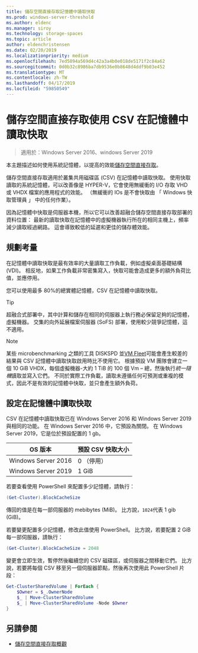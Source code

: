 ```yaml
---
title: 儲存空間直接存取記憶體中讀取快取
ms.prod: windows-server-threshold
ms.author: eldenc
ms.manager: siroy
ms.technology: storage-spaces
ms.topic: article
author: eldenchristensen
ms.date: 02/20/2019
ms.localizationpriority: medium
ms.openlocfilehash: 7ed5894a569d4c42a3a4b0e018de5171f2c84a62
ms.sourcegitcommit: 0d0b32c8986ba7db9536e0b8648d4ddf9b03e452
ms.translationtype: MT
ms.contentlocale: zh-TW
ms.lasthandoff: 04/17/2019
ms.locfileid: "59850549"
---
```

# <a name="using-storage-spaces-direct-with-the-csv-in-memory-read-cache"></a>儲存空間直接存取使用 CSV 在記憶體中讀取快取
> 適用於：Windows Server 2016、windows Server 2019

本主題描述如何使用系統記憶體，以提高的效能[儲存空間直接存取](storage-spaces-direct-overview.md)。

儲存空間直接存取適用於叢集共用磁碟區 (CSV) 在記憶體中讀取快取。 使用快取讀取的系統記憶體，可以改善像是 HYPER-V，它會使用無緩衝的 I/O 存取 VHD 或 VHDX 檔案的應用程式的效能。 （無緩衝的 IOs 是不會快取由 「 Windows 快取管理員 」 中的任何作業）。

因為記憶體中快取是伺服器本機，所以它可以改善超融合儲存空間直接存取部署的資料位置： 最新的讀取快取在記憶體中的虛擬機器執行所在的相同主機上，頻率減少讀取經過網路。 這會導致較低的延遲和更佳的儲存體效能。

## <a name="planning-considerations"></a>規劃考量

在記憶體中讀取快取是最有效率的大量讀取工作負載，例如虛擬桌面基礎結構 (VDI)。 相反地，如果工作負載非常密集寫入，快取可能會造成更多的額外負荷比值，並應停用。

您可以使用最多 80%的總實體記憶體，CSV 在記憶體中讀取快取。

  > [!TIP]
  > 超融合式部署中，其中計算和儲存在相同的伺服器上執行務必保留足夠的記憶體，虛擬機器。 交集的向外延展檔案伺服器 (SoFS) 部署，使用較少競爭記憶體，這不適用。

  > [!NOTE]
  > 某些 microbenchmarking 之類的工具 DISKSPD 並[VM Fleet](https://github.com/Microsoft/diskspd/tree/master/Frameworks/VMFleet)可能會產生較差的結果與 CSV 記憶體中讀取快取啟用時比不使用它。 根據預設 VM 團隊會建立一個 10 GiB VHDX，每個虛擬機器-大約 1 TiB 的 100 個 Vm – 總，然後執行*統一隨機*讀取並寫入它們。 不同於實際工作負載，讀取未遵循任何可預測或重複的模式，因此不是有效的記憶體中快取，並只會產生額外負荷。

## <a name="configuring-the-in-memory-read-cache"></a>設定在記憶體中讀取快取

CSV 在記憶體中讀取快取已在 Windows Server 2016 和 Windows Server 2019 與相同的功能。 在 Windows Server 2016 中，它預設為關閉。 在 Windows Server 2019，它是位於預設配置的 1 gb。

| OS 版本          | 預設 CSV 快取大小 |
|---------------------|------------------------|
| Windows Server 2016 | 0 （停用）           |
| Windows Server 2019 | 1 GiB                   |

若要查看使用 PowerShell 來配置多少記憶體，請執行：

```PowerShell
(Get-Cluster).BlockCacheSize
```

傳回的值是在每一部伺服器的 mebibytes (MiB)。 比方說，`1024`代表 1 gib (GiB)。

若要變更配置多少記憶體，修改此值使用 PowerShell。 比方說，若要配置 2 GiB 每一部伺服器，請執行：

```PowerShell
(Get-Cluster).BlockCacheSize = 2048
```

變更會立即生效，暫停然後繼續您的 CSV 磁碟區，或伺服器之間移動它們。 比方說，若要將每個 CSV 移至另一個伺服器節點，然後再次使用此 PowerShell 片段：

```PowerShell
Get-ClusterSharedVolume | ForEach {
    $Owner = $_.OwnerNode
    $_ | Move-ClusterSharedVolume
    $_ | Move-ClusterSharedVolume -Node $Owner
}
```

## <a name="see-also"></a>另請參閱

- [儲存空間直接存取概觀](storage-spaces-direct-overview.md)
